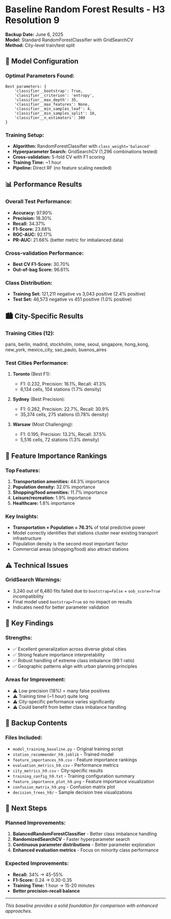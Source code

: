 # Baseline Random Forest Results - H3 Resolution 9

**Backup Date:** June 6, 2025  
**Model:** Standard RandomForestClassifier with GridSearchCV  
**Method:** City-level train/test split  

## 🎯 Model Configuration

### Optimal Parameters Found:
```
Best parameters: {
    'classifier__bootstrap': True,
    'classifier__criterion': 'entropy', 
    'classifier__max_depth': 35,
    'classifier__max_features': None,
    'classifier__min_samples_leaf': 4,
    'classifier__min_samples_split': 10,
    'classifier__n_estimators': 300
}
```

### Training Setup:
- **Algorithm:** RandomForestClassifier with `class_weight='balanced'`
- **Hyperparameter Search:** GridSearchCV (1,296 combinations tested)
- **Cross-validation:** 5-fold CV with F1 scoring
- **Training Time:** ~1 hour
- **Pipeline:** Direct RF (no feature scaling needed)

## 📊 Performance Results

### Overall Test Performance:
- **Accuracy:** 97.90%
- **Precision:** 18.30%
- **Recall:** 34.37%
- **F1-Score:** 23.88%
- **ROC-AUC:** 92.17%
- **PR-AUC:** 21.66% (better metric for imbalanced data)

### Cross-validation Performance:
- **Best CV F1-Score:** 30.70%
- **Out-of-bag Score:** 96.61%

### Class Distribution:
- **Training Set:** 121,211 negative vs 3,043 positive (2.4% positive)
- **Test Set:** 46,573 negative vs 451 positive (1.0% positive)

## 🏙️ City-Specific Results

### Training Cities (12):
paris, berlin, madrid, stockholm, rome, seoul, singapore, hong_kong, new_york, mexico_city, sao_paulo, buenos_aires

### Test Cities Performance:
1. **Toronto** (Best F1): 
   - F1: 0.232, Precision: 16.1%, Recall: 41.3%
   - 6,134 cells, 104 stations (1.7% density)

2. **Sydney** (Best Precision):
   - F1: 0.262, Precision: 22.7%, Recall: 30.9%
   - 35,374 cells, 275 stations (0.78% density)

3. **Warsaw** (Most Challenging):
   - F1: 0.195, Precision: 13.2%, Recall: 37.5%
   - 5,516 cells, 72 stations (1.3% density)

## 🎯 Feature Importance Rankings

### Top Features:
1. **Transportation amenities:** 44.3% importance
2. **Population density:** 32.0% importance  
3. **Shopping/food amenities:** 11.7% importance
4. **Leisure/recreation:** 1.9% importance
5. **Healthcare:** 1.8% importance

### Key Insights:
- **Transportation + Population = 76.3%** of total predictive power
- Model correctly identifies that stations cluster near existing transport infrastructure
- Population density is the second most important factor
- Commercial areas (shopping/food) also attract stations

## ⚠️ Technical Issues

### GridSearch Warnings:
- 3,240 out of 6,480 fits failed due to `bootstrap=False` + `oob_score=True` incompatibility
- Final model used `bootstrap=True` so no impact on results
- Indicates need for better parameter validation

## 🎯 Key Findings

### Strengths:
- ✅ Excellent generalization across diverse global cities
- ✅ Strong feature importance interpretability  
- ✅ Robust handling of extreme class imbalance (99:1 ratio)
- ✅ Geographic patterns align with urban planning principles

### Areas for Improvement:
- ⚠️ Low precision (18%) = many false positives
- ⚠️ Training time (~1 hour) quite long
- ⚠️ City-specific performance varies significantly
- ⚠️ Could benefit from better class imbalance handling

## 📁 Backup Contents

### Files Included:
- `model_training_baseline.py` - Original training script
- `station_recommender_h9.joblib` - Trained model
- `feature_importances_h9.csv` - Feature importance rankings
- `evaluation_metrics_h9.csv` - Performance metrics
- `city_metrics_h9.csv` - City-specific results
- `training_config_h9.txt` - Training configuration summary
- `feature_importance_plot_h9.png` - Feature importance visualization
- `confusion_matrix_h9.png` - Confusion matrix plot
- `decision_trees_h9/` - Sample decision tree visualizations

## 🚀 Next Steps

### Planned Improvements:
1. **BalancedRandomForestClassifier** - Better class imbalance handling
2. **RandomizedSearchCV** - Faster hyperparameter search  
3. **Continuous parameter distributions** - Better parameter exploration
4. **Enhanced evaluation metrics** - Focus on minority class performance

### Expected Improvements:
- **Recall:** 34% → 45-55%
- **F1-Score:** 0.24 → 0.30-0.35
- **Training Time:** 1 hour → 15-20 minutes
- **Better precision-recall balance**

---
*This baseline provides a solid foundation for comparison with enhanced approaches.*
